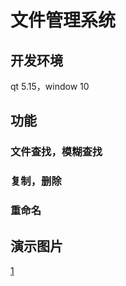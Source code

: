 # 文件管理系统
## 开发环境
qt 5.15，window 10
## 功能
### 文件查找，模糊查找
### 复制，删除
### 重命名
## 演示图片
[1](http://s79fwm27x.hb-bkt.clouddn.com/filemanager/1.png)

